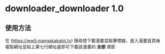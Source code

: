 # downloader_downloader 1.0
## 使用方法
在 (https://ww5.mangakakalot.tv)
搜尋想下載漫畫並點擊標題，進入漫畫首頁後複製網址並貼上第七行網址處即可下載該漫畫的 **全部** 章節



